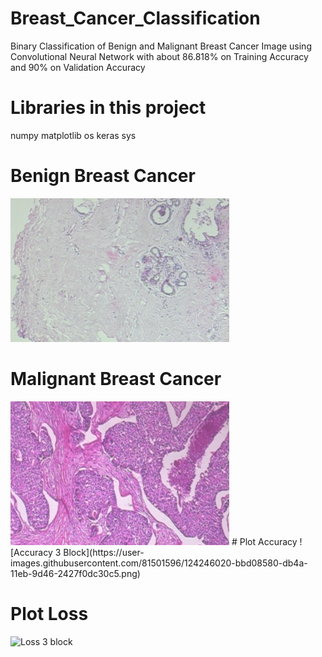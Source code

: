 # Breast_Cancer_Classification

Binary Classification of Benign and Malignant Breast Cancer Image using Convolutional Neural Network 
with about 86.818% on Training Accuracy and 90% on Validation Accuracy

# Libraries in this project
numpy
matplotlib
os
keras
sys

# Benign Breast Cancer
<img src="https://github.com/phuongnhattran99/Breast-Cancer-Classification/blob/main/Dataset/train/benign/SOB_B_A-14-22549AB-40-002.png" width="350" height="230">

# Malignant Breast Cancer
<img src="https://github.com/phuongnhattran99/Breast-Cancer-Classification/blob/main/Dataset/train/malignant/SOB_M_DC-14-2523-40-010.png" width="350" height="230">
# Plot Accuracy
![Accuracy 3 Block](https://user-images.githubusercontent.com/81501596/124246020-bbd08580-db4a-11eb-9d46-2427f0dc30c5.png)

# Plot Loss
![Loss 3 block](https://user-images.githubusercontent.com/81501596/124246101-d1de4600-db4a-11eb-9552-d263e650eb26.png)
